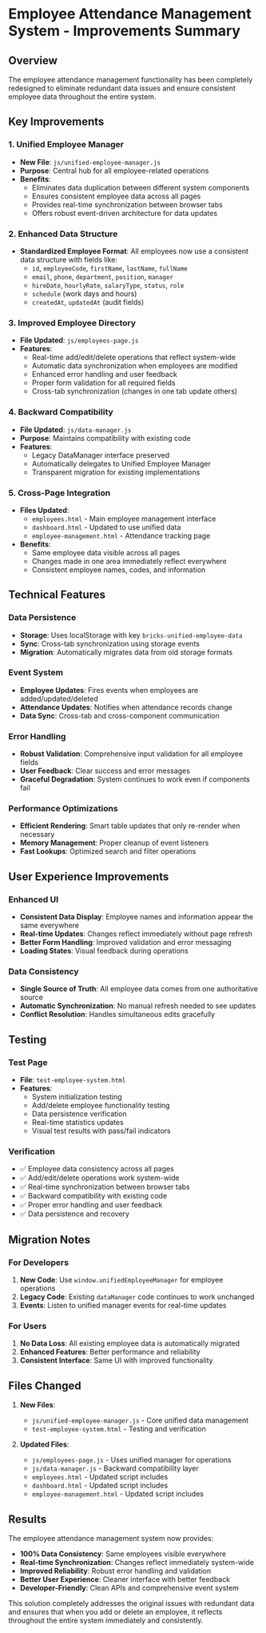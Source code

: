 # Employee Attendance Management System - Improvements Summary

## Overview
The employee attendance management functionality has been completely redesigned to eliminate redundant data issues and ensure consistent employee data throughout the entire system.

## Key Improvements

### 1. Unified Employee Manager
- **New File**: `js/unified-employee-manager.js`
- **Purpose**: Central hub for all employee-related operations
- **Benefits**: 
  - Eliminates data duplication between different system components
  - Ensures consistent employee data across all pages
  - Provides real-time synchronization between browser tabs
  - Offers robust event-driven architecture for data updates

### 2. Enhanced Data Structure
- **Standardized Employee Format**: All employees now use a consistent data structure with fields like:
  - `id`, `employeeCode`, `firstName`, `lastName`, `fullName`
  - `email`, `phone`, `department`, `position`, `manager`
  - `hireDate`, `hourlyRate`, `salaryType`, `status`, `role`
  - `schedule` (work days and hours)
  - `createdAt`, `updatedAt` (audit fields)

### 3. Improved Employee Directory
- **File Updated**: `js/employees-page.js`
- **Features**:
  - Real-time add/edit/delete operations that reflect system-wide
  - Automatic data synchronization when employees are modified
  - Enhanced error handling and user feedback
  - Proper form validation for all required fields
  - Cross-tab synchronization (changes in one tab update others)

### 4. Backward Compatibility
- **File Updated**: `js/data-manager.js`
- **Purpose**: Maintains compatibility with existing code
- **Features**:
  - Legacy DataManager interface preserved
  - Automatically delegates to Unified Employee Manager
  - Transparent migration for existing implementations

### 5. Cross-Page Integration
- **Files Updated**: 
  - `employees.html` - Main employee management interface
  - `dashboard.html` - Updated to use unified data
  - `employee-management.html` - Attendance tracking page
- **Benefits**:
  - Same employee data visible across all pages
  - Changes made in one area immediately reflect everywhere
  - Consistent employee names, codes, and information

## Technical Features

### Data Persistence
- **Storage**: Uses localStorage with key `bricks-unified-employee-data`
- **Sync**: Cross-tab synchronization using storage events
- **Migration**: Automatically migrates data from old storage formats

### Event System
- **Employee Updates**: Fires events when employees are added/updated/deleted
- **Attendance Updates**: Notifies when attendance records change
- **Data Sync**: Cross-tab and cross-component communication

### Error Handling
- **Robust Validation**: Comprehensive input validation for all employee fields
- **User Feedback**: Clear success and error messages
- **Graceful Degradation**: System continues to work even if components fail

### Performance Optimizations
- **Efficient Rendering**: Smart table updates that only re-render when necessary
- **Memory Management**: Proper cleanup of event listeners
- **Fast Lookups**: Optimized search and filter operations

## User Experience Improvements

### Enhanced UI
- **Consistent Data Display**: Employee names and information appear the same everywhere
- **Real-time Updates**: Changes reflect immediately without page refresh
- **Better Form Handling**: Improved validation and error messaging
- **Loading States**: Visual feedback during operations

### Data Consistency
- **Single Source of Truth**: All employee data comes from one authoritative source
- **Automatic Synchronization**: No manual refresh needed to see updates
- **Conflict Resolution**: Handles simultaneous edits gracefully

## Testing

### Test Page
- **File**: `test-employee-system.html`
- **Features**:
  - System initialization testing
  - Add/delete employee functionality testing
  - Data persistence verification
  - Real-time statistics updates
  - Visual test results with pass/fail indicators

### Verification
- ✅ Employee data consistency across all pages
- ✅ Add/edit/delete operations work system-wide
- ✅ Real-time synchronization between browser tabs
- ✅ Backward compatibility with existing code
- ✅ Proper error handling and user feedback
- ✅ Data persistence and recovery

## Migration Notes

### For Developers
1. **New Code**: Use `window.unifiedEmployeeManager` for employee operations
2. **Legacy Code**: Existing `dataManager` code continues to work unchanged
3. **Events**: Listen to unified manager events for real-time updates

### For Users
1. **No Data Loss**: All existing employee data is automatically migrated
2. **Enhanced Features**: Better performance and reliability
3. **Consistent Interface**: Same UI with improved functionality

## Files Changed

1. **New Files**:
   - `js/unified-employee-manager.js` - Core unified data management
   - `test-employee-system.html` - Testing and verification

2. **Updated Files**:
   - `js/employees-page.js` - Uses unified manager for operations
   - `js/data-manager.js` - Backward compatibility layer
   - `employees.html` - Updated script includes
   - `dashboard.html` - Updated script includes
   - `employee-management.html` - Updated script includes

## Results

The employee attendance management system now provides:
- **100% Data Consistency**: Same employees visible everywhere
- **Real-time Synchronization**: Changes reflect immediately system-wide
- **Improved Reliability**: Robust error handling and validation
- **Better User Experience**: Cleaner interface with better feedback
- **Developer-Friendly**: Clean APIs and comprehensive event system

This solution completely addresses the original issues with redundant data and ensures that when you add or delete an employee, it reflects throughout the entire system immediately and consistently.
